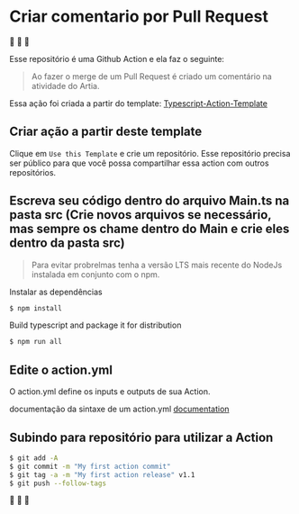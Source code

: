 # Criar comentario por Pull Request

:rocket: :rocket: :rocket:

Esse repositório é uma Github Action e ela faz o seguinte:
> Ao fazer o merge de um Pull Request é criado um comentário na atividade do Artia.

Essa ação foi criada a partir do template: [Typescript-Action-Template](https://github.com/actions/typescript-action)

## Criar ação a partir deste template

Clique em `Use this Template` e crie um repositório. Esse repositório precisa ser público para que você possa compartilhar essa action com outros repositórios.

## Escreva seu código dentro do arquivo Main.ts na pasta src (Crie novos arquivos se necessário, mas sempre os chame dentro do Main e crie eles dentro da pasta src)

> Para evitar probrelmas tenha a versão LTS mais recente do NodeJs instalada em conjunto com o npm.

Instalar as dependências

```bash
$ npm install
```

Build typescript and package it for distribution

```bash
$ npm run all
```

## Edite o action.yml

O action.yml define os inputs e outputs de sua Action.

documentação da sintaxe de um action.yml [documentation](https://help.github.com/en/articles/metadata-syntax-for-github-actions)

## Subindo para repositório para utilizar a Action

```bash
$ git add -A
$ git commit -m "My first action commit"
$ git tag -a -m "My first action release" v1.1
$ git push --follow-tags
```

:rocket: :rocket: :rocket:
